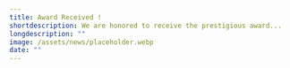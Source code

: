 ```yaml
---
title: Award Received !
shortdescription: We are honored to receive the prestigious award...
longdescription: ""
image: /assets/news/placeholder.webp
date: ""
---
```


